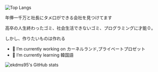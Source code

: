![Top Langs](https://github-readme-stats.vercel.app/api/top-langs/?username=ekdms05&layout=compact&theme=tokyonight)

年俸一千万と社長にタメ口ができる会社を見つけてます

高卒の人生終わったゴミ、社会生活できないゴミ、プログラミングに才能０。

しかし、作りたいものは作れる

- 🔭 I’m currently working on カーネルランド,プライベートプロゼット
- 🌱 I’m currently learning 韓国語

![ekdms95's GitHub stats](https://github-readme-stats.vercel.app/api?username=ekdms05&show_icons=true&theme=tokyonight)
